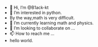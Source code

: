 - 👋 Hi, I’m @B1ack-kt
- 👀 I’m interested in python.
-    By the way,math is very difficult.
- 🌱 I’m currently learning math and physics.
- 💞️ I’m looking to collaborate on ...
- 📫 How to reach me ...
-    hello world.
<!---
B1ack-kt/B1ack-kt is a ✨ special ✨ repository because its `README.md` (this file) appears on your GitHub profile.
You can click the Preview link to take a look at your changes.
--->

